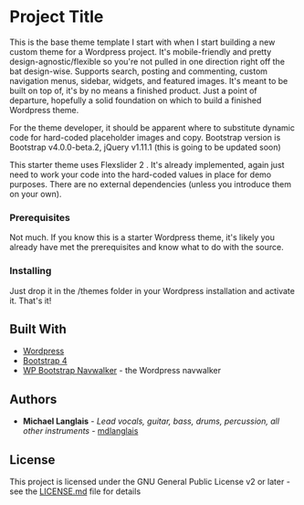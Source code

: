 # Project Title

This is the base theme template I start with when I start building a new custom theme for a Wordpress project. It's mobile-friendly and pretty design-agnostic/flexible so you're not pulled in one direction right off the bat design-wise. Supports search, posting and commenting, custom navigation menus, sidebar, widgets, and featured images. It's meant to be built on top of, it's by no means a finished product. Just a point of departure, hopefully a solid foundation on which to build a finished Wordpress theme. 

For the theme developer, it should be apparent where to substitute dynamic code for hard-coded placeholder images and copy. Bootstrap version is Bootstrap v4.0.0-beta.2, jQuery v1.11.1 (this is going to be updated soon)

This starter theme uses Flexslider 2 . It's already implemented, again just need to work your code into the hard-coded values in place for demo purposes. There are no external dependencies (unless you introduce them on your own).

### Prerequisites

Not much. If you know this is a starter Wordpress theme, it's likely you already have met the prerequisites and know what to do with the source.

### Installing

Just drop it in the /themes folder in your Wordpress installation and activate it. That's it! 

## Built With

* [Wordpress](https://wordpress.org/)
* [Bootstrap 4](https://getbootstrap.com/)
* [WP Bootstrap Navwalker](https://github.com/vpratfr/wp-bootstrap-navwalker) - the Wordpress navwalker

## Authors

* **Michael Langlais** - *Lead vocals, guitar, bass, drums, percussion, all other instruments* - [mdlanglais](https://github.com/mdlanglais)

## License

This project is licensed under the GNU General Public License v2 or later - see the [LICENSE.md](LICENSE.md) file for details
